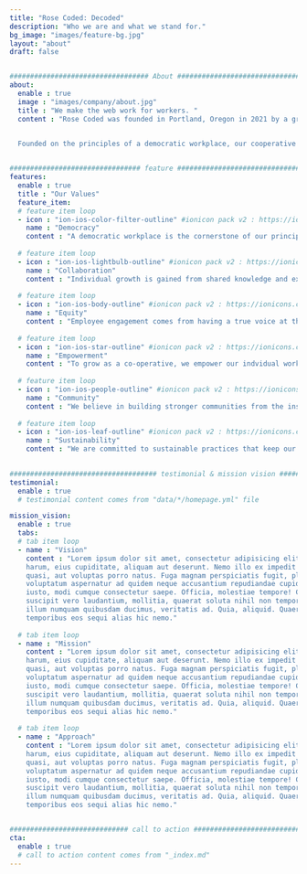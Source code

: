 ```yaml
---
title: "Rose Coded: Decoded"
description: "Who we are and what we stand for."
bg_image: "images/feature-bg.jpg"
layout: "about"
draft: false


################################## About #####################################
about:
  enable : true
  image : "images/company/about.jpg"
  title : "We make the web work for workers. "
  content : "Rose Coded was founded in Portland, Oregon in 2021 by a group of professionals with a diverse collection of technical and creative skills who decided to start a business together. 


  Founded on the principles of a democratic workplace, our cooperative business is worker owned and operated, which means that every worker is a part owner and receives an equal say in the business. This means that every employee has a stake in the success of the company and by extension your business!"

    
################################ feature #####################################
features:
  enable : true
  title : "Our Values"
  feature_item:
  # feature item loop
  - icon : "ion-ios-color-filter-outline" #ionicon pack v2 : https://ionicons.com/v2/
    name : "Democracy"
    content : "A democratic workplace is the cornerstone of our principles."
    
  # feature item loop
  - icon : "ion-ios-lightbulb-outline" #ionicon pack v2 : https://ionicons.com/v2/
    name : "Collaboration"
    content : "Individual growth is gained from shared knowledge and experience."
    
  # feature item loop
  - icon : "ion-ios-body-outline" #ionicon pack v2 : https://ionicons.com/v2/
    name : "Equity"
    content : "Employee engagement comes from having a true voice at the table."
    
  # feature item loop
  - icon : "ion-ios-star-outline" #ionicon pack v2 : https://ionicons.com/v2/
    name : "Empowerment"
    content : "To grow as a co-operative, we empower our indvidual workers to go above and beyond."
    
  # feature item loop
  - icon : "ion-ios-people-outline" #ionicon pack v2 : https://ionicons.com/v2/
    name : "Community"
    content : "We believe in building stronger communities from the inside out."
    
  # feature item loop
  - icon : "ion-ios-leaf-outline" #ionicon pack v2 : https://ionicons.com/v2/
    name : "Sustainability"
    content : "We are committed to sustainable practices that keep our planet and business running smoothly."
  

#################################### testimonial & mission vision #######################################
testimonial:
  enable : true
  # testimonial content comes from "data/*/homepage.yml" file

mission_vision:
  enable : true
  tabs:
  # tab item loop
  - name : "Vision"
    content : "Lorem ipsum dolor sit amet, consectetur adipisicing elit. Inventore nobis ducimus facere repellat
    harum, eius cupiditate, aliquam aut deserunt. Nemo illo ex impedit autem quod nobis architecto, velit
    quasi, aut voluptas porro natus. Fuga magnam perspiciatis fugit, placeat possimus officia non ducimus
    voluptatum aspernatur ad quidem neque accusantium repudiandae cupiditate nobis corporis, cum facere
    iusto, modi cumque consectetur saepe. Officia, molestiae tempore! Consequatur ipsa consequuntur saepe
    suscipit vero laudantium, mollitia, quaerat soluta nihil non tempore, quos dignissimos quasi ab officiis
    illum numquam quibusdam ducimus, veritatis ad. Quia, aliquid. Quaerat quos ducimus ipsam amet minus
    temporibus eos sequi alias hic nemo."
    
  # tab item loop
  - name : "Mission"
    content : "Lorem ipsum dolor sit amet, consectetur adipisicing elit. Inventore nobis ducimus facere repellat
    harum, eius cupiditate, aliquam aut deserunt. Nemo illo ex impedit autem quod nobis architecto, velit
    quasi, aut voluptas porro natus. Fuga magnam perspiciatis fugit, placeat possimus officia non ducimus
    voluptatum aspernatur ad quidem neque accusantium repudiandae cupiditate nobis corporis, cum facere
    iusto, modi cumque consectetur saepe. Officia, molestiae tempore! Consequatur ipsa consequuntur saepe
    suscipit vero laudantium, mollitia, quaerat soluta nihil non tempore, quos dignissimos quasi ab officiis
    illum numquam quibusdam ducimus, veritatis ad. Quia, aliquid. Quaerat quos ducimus ipsam amet minus
    temporibus eos sequi alias hic nemo."
    
  # tab item loop
  - name : "Approach"
    content : "Lorem ipsum dolor sit amet, consectetur adipisicing elit. Inventore nobis ducimus facere repellat
    harum, eius cupiditate, aliquam aut deserunt. Nemo illo ex impedit autem quod nobis architecto, velit
    quasi, aut voluptas porro natus. Fuga magnam perspiciatis fugit, placeat possimus officia non ducimus
    voluptatum aspernatur ad quidem neque accusantium repudiandae cupiditate nobis corporis, cum facere
    iusto, modi cumque consectetur saepe. Officia, molestiae tempore! Consequatur ipsa consequuntur saepe
    suscipit vero laudantium, mollitia, quaerat soluta nihil non tempore, quos dignissimos quasi ab officiis
    illum numquam quibusdam ducimus, veritatis ad. Quia, aliquid. Quaerat quos ducimus ipsam amet minus
    temporibus eos sequi alias hic nemo."


############################# call to action #################################
cta:
  enable : true
  # call to action content comes from "_index.md"
---
```

